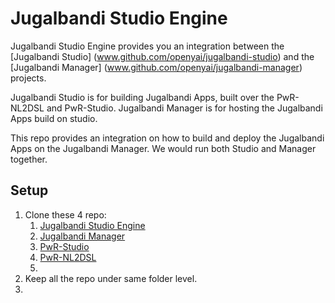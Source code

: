 # Jugalbandi Studio Engine

Jugalbandi Studio Engine provides you an integration between the [Jugalbandi Studio] (www.github.com/openyai/jugalbandi-studio) and the [Jugalbandi Manager] (www.github.com/openyai/jugalbandi-manager) projects.

Jugalbandi Studio is for building Jugalbandi Apps, built over the PwR-NL2DSL and PwR-Studio.
Jugalbandi Manager is for hosting the Jugalbandi Apps build on studio.

This repo provides an integration on how to build and deploy the Jugalbandi Apps on the Jugalbandi Manager. We would run both Studio and Manager together.

## Setup
1. Clone these 4 repo:
   1. [Jugalbandi Studio Engine](https://github.com/OpenNyAI/Jugalbandi-Studio-Engine/)
   2. [Jugalbandi Manager](https://github.com/OpenNyAI/Jugalbandi-Manager/)
   3. [PwR-Studio](https://github.com/microsoft/PwR-Studio)
   4. [PwR-NL2DSL](https://github.com/microsoft/PwR-NL2DSL/)
   5. 
2. Keep all the repo under same folder level.
3. 